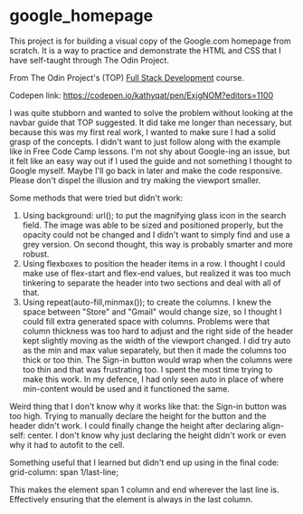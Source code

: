 # google_homepage

This project is for building a visual copy of the Google.com homepage from scratch. It is a way to practice and demonstrate the HTML and CSS that I have self-taught through The Odin Project.

From The Odin Project's (TOP) [Full Stack Development](http://www.theodinproject.com/courses/web-development-101/lessons/html-css) course.

Codepen link: https://codepen.io/kathyqat/pen/ExjgNOM?editors=1100

I was quite stubborn and wanted to solve the problem without looking at the navbar guide that TOP suggested. It did take me longer than necessary, but because this was my first real work, I wanted to make sure I had a solid grasp of the concepts. I didn't want to just follow along with the example like in Free Code Camp lessons. I'm not shy about Google-ing an issue, but it felt like an easy way out if I used the guide and not something I thought to Google myself. Maybe I'll go back in later and make the code responsive. Please don't dispel the illusion and try making the viewport smaller.

Some methods that were tried but didn't work:
1. Using background: url(); to put the magnifying glass icon in the search field. The image was able to be sized and positioned properly, but the opacity could not be changed and I didn't want to simply find and use a grey version. On second thought, this way is probably smarter and more robust.
2. Using flexboxes to position the header items in a row. I thought I could make use of flex-start and flex-end values, but realized it was too much tinkering to separate the header into two sections and deal with all of that.
3. Using repeat(auto-fill,minmax()); to create the columns. I knew the space between "Store" and "Gmail" would change size, so I thought I could fill extra generated space with columns. Problems were that column thickness was too hard to adjust and the right side of the header kept slightly moving as the width of the viewport changed. I did try auto as the min and max value separately, but then it made the columns too thick or too thin. The Sign-in button would wrap when the columns were too thin and that was frustrating too. I spent the most time trying to make this work. In my defence, I had only seen auto in place of where min-content would be used and it functioned the same.

Weird thing that I don't know why it works like that: the Sign-in button was too high. Trying to manually declare the height for the button and the header didn't work. I could finally change the height after declaring align-self: center. I don't know why just declaring the height didn't work or even why it had to autofit to the cell.

Something useful that I learned but didn't end up using in the final code: 
grid-column: span 1/last-line;

This makes the element span 1 column and end wherever the last line is. Effectively ensuring that the element is always in the last column.
